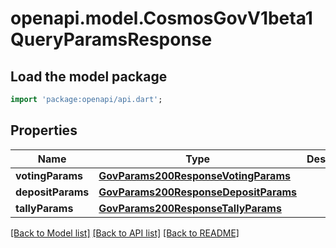 # openapi.model.CosmosGovV1beta1QueryParamsResponse

## Load the model package
```dart
import 'package:openapi/api.dart';
```

## Properties
Name | Type | Description | Notes
------------ | ------------- | ------------- | -------------
**votingParams** | [**GovParams200ResponseVotingParams**](GovParams200ResponseVotingParams.md) |  | [optional] 
**depositParams** | [**GovParams200ResponseDepositParams**](GovParams200ResponseDepositParams.md) |  | [optional] 
**tallyParams** | [**GovParams200ResponseTallyParams**](GovParams200ResponseTallyParams.md) |  | [optional] 

[[Back to Model list]](../README.md#documentation-for-models) [[Back to API list]](../README.md#documentation-for-api-endpoints) [[Back to README]](../README.md)


